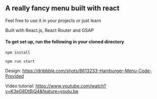 ## A really fancy menu built with react
Feel free to use it in your projects or just learn

Built with React.js, React Router and GSAP

#### To get set up, run the following in your cloned directory 
`npm install`

`npm run start`


Design: https://dribbble.com/shots/8613233-Hamburger-Menu-Code-Provided

Video tutorial: https://www.youtube.com/watch?v=K3eG8DtBjQ4&feature=youtu.be

